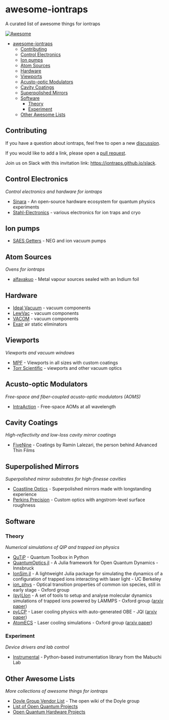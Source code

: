 # awesome-iontraps
A curated list of awesome things for iontraps

[![Awesome](https://awesome.re/badge.svg)](https://awesome.re)

<!--ts-->
* [awesome-iontraps](#awesome-iontraps)
   * [Contributing](#contributing)
   * [Control Electronics](#control-electronics)
   * [Ion pumps](#ion-pumps)
   * [Atom Sources](#atom-sources)
   * [Hardware](#hardware)
   * [Viewports](#viewports)
   * [Acusto-optic Modulators](#acusto-optic-modulators)
   * [Cavity Coatings](#cavity-coatings)
   * [Superpolished Mirrors](#superpolished-mirrors)
   * [Software](#software)
      * [Theory](#theory)
      * [Experiment](#experiment)
   * [Other Awesome Lists](#other-awesome-lists)

<!-- Added by: runner, at: Thu Jan 27 16:41:56 UTC 2022 -->

<!--te-->

## Contributing

If you have a question about iontraps, feel free to open a new [discussion](https://github.com/iontraps/awesome-iontraps/discussions). 

If you would like to add a link, please open a [pull request](https://github.com/iontraps/awesome-iontraps/pulls). 

Join us on Slack with this invitation link: https://iontraps.github.io/slack.

## Control Electronics

_Control electronics and hardware for iontraps_

* [Sinara](https://sinara-hw.github.io/) - An open-source hardware ecosystem for quantum physics experiments
* [Stahl-Electronics](https://www.stahl-electronics.com/) - various electronics for ion traps and cryo

## Ion pumps

* [SAES Getters](https://www.saesgetters.com/products-functions) - NEG and ion vacuum pumps

## Atom Sources

_Ovens for iontraps_

* [alfavakuo](https://alfavakuo.eu/products/mvs/) - Metal vapour sources sealed with an Indium foil

## Hardware

* [Ideal Vacuum](https://www.idealvac.com/) - vacuum components
* [LewVac](https://www.lewvac.co.uk/) - vacuum components
* [VACOM](http://www.vacom-shop.de/epages/VacomShop.sf/en_GB/?utm_source=homepage&utm_medium=headnavilink&utm_campaign=shop) - vacuum components
* [Exair](https://www.exair.com/products/static-eliminators.html) air static eliminators

## Viewports

_Viewports and vacuum windows_

* [MPF](https://mpfpi.com/) - Viewports in all sizes with custom coatings
* [Torr Scientific](https://torrscientific.co.uk/) - viewports and other vacuum optics

## Acusto-optic Modulators

_Free-space and fiber-coupled acusto-optic modulators (AOMS)_

* [IntraAction](https://intraaction.com/) - Free-space AOMs at all wavelength

## Cavity Coatings

_High-reflectivity and low-loss cavity mirror coatings_

* [FiveNine](https://www.fivenineoptics.com/) - Coatings by Ramin Lalezari, the person behind Advanced Thin Films

## Superpolished Mirrors

_Superpolished mirror substrates for high-finesse cavities_

* [Coastline Optics](http://www.coastlineoptics.com/) - Superpolished mirrors made with longstanding experience
* [Perkins Precision](https://www.perkinsprecision.com/) - Custom optics with angstrom-level surface roughness

## Software
### Theory
_Numerical simulations of QIP and trapped ion physics_

* [QuTiP](https://qutip.org/) - Quantum Toolbox in Python
* [QuantumOptics.jl](https://qojulia.org/) - A Julia framework for Open Quantum Dynamics - Innsbruck
* [IonSim.jl](https://www.ionsim.org/) - A lightweight Julia package for simulating the dynamics of a configuration of trapped ions interacting with laser light - UC Berkeley
* [ion_phys](https://github.com/OxfordIonTrapGroup/ion_phys) - Optical transition properties of common ion species, still in early stage - Oxford group
* [(py)LIon](https://bitbucket.org/dtrypogeorgos/pylion/src/master/) - A set of tools to setup and analyse molecular dynamics simulations of trapped ions powered by LAMMPS - Oxford group ([arxiv paper](https://arxiv.org/abs/1907.10514))
* [pyLCP](https://github.com/JQIamo/pylcp) - Laser cooling physics with auto-generated OBE - JQI ([arxiv paper](https://arxiv.org/pdf/2011.07979.pdf))
* [AtomECS](https://github.com/TeamAtomECS/AtomECS/) - Laser cooling simulations - Oxford group ([arxiv paper](https://arxiv.org/abs/2105.06447))

### Experiment
_Device drivers and lab control_

* [Instrumental](https://github.com/mabuchilab/Instrumental) - Python-based instrumentation library from the Mabuchi Lab

## Other Awesome Lists

_More collections of awesome things for iontraps_

* [Doyle Group Vendor List](http://doylegroup.harvard.edu/wiki/index.php?title=Vendor_List) - The open wiki of the Doyle group
* [List of Open Quantum Projects](https://qosf.org/project_list/)
* [Open Quantum Hardware Projects](https://github.com/nathanshammah/open-quantum-hardware)
